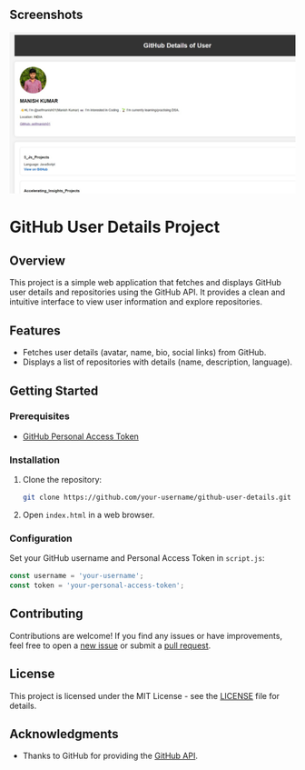 ## Screenshots

![Screenshot 1](frontView.jpg)



# GitHub User Details Project

## Overview

This project is a simple web application that fetches and displays GitHub user details and repositories using the GitHub API. It provides a clean and intuitive interface to view user information and explore repositories.

## Features

- Fetches user details (avatar, name, bio, social links) from GitHub.
- Displays a list of repositories with details (name, description, language).

## Getting Started

### Prerequisites

- [GitHub Personal Access Token](https://docs.github.com/en/authentication/keeping-your-account-and-data-secure/creating-a-personal-access-token)

### Installation

1. Clone the repository:

   ```bash
   git clone https://github.com/your-username/github-user-details.git
   ```

2. Open `index.html` in a web browser.

### Configuration

Set your GitHub username and Personal Access Token in `script.js`:

```javascript
const username = 'your-username';
const token = 'your-personal-access-token';
```

## Contributing

Contributions are welcome! If you find any issues or have improvements, feel free to open a [new issue](https://github.com/your-username/github-user-details/issues) or submit a [pull request](https://github.com/your-username/github-user-details/pulls).

## License

This project is licensed under the MIT License - see the [LICENSE](LICENSE) file for details.

## Acknowledgments

- Thanks to GitHub for providing the [GitHub API](https://docs.github.com/en/rest).
